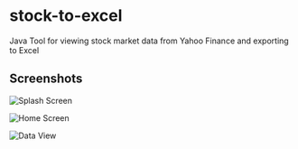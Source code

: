 # stock-to-excel
Java Tool for viewing stock market data from Yahoo Finance and exporting to Excel

## Screenshots

![Splash Screen](.StockToExcel/resources/Screenshot_Stock_to_Excel_Splash.png)

![Home Screen](.StockToExcel/resources/Screenshot%20Stock%20to%20Excel%20Home.png)

![Data View](./resources/Screenshot%20Stock%20to%20Excel%20View.png)
